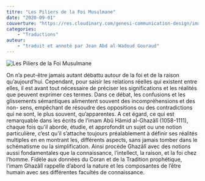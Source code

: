 ```yaml
---
titre: "Les Piliers de la Foi Musulmane"
date: "2020-09-01"
couverture: "https://res.cloudinary.com/genesi-communication-design/image/upload/v1604655254/ihei/couvertures/publications-7_p2jwlx.jpg"
categories:
    - "Traductions"
auteur: 
    - "traduit et annoté par Jean Abd al-Wadoud Gouraud"
---
```


![Les Piliers de la Foi Musulmane](https://res.cloudinary.com/genesi-communication-design/image/upload/v1604655254/ihei/couvertures/publications-7_p2jwlx.jpg "Les Piliers de la Foi Musulmane")

On n’a peut-être jamais autant débattu autour de la foi et de la raison qu’aujourd’hui. Cependant, pour saisir les relations réelles qui existent entre elles, il est avant tout nécessaire de préciser les significations et les réalités que peuvent exprimer ces termes. Dans ce débat, les confusions et les glissements sémantiques alimentent souvent des incompréhensions et des non- sens, empêchant de résoudre des oppositions ou des contradictions qui ne sont, le plus souvent, qu’apparentes. A cet égard, ce qui est remarquable dans les écrits de l’imam Abû Hâmid al-Ghazâlî (1058-1111), chaque fois qu’il aborde, étudie, et approfondit un sujet ou une notion particulière, c’est qu’il s’attache toujours préalablement à définir ses réalités multiples en en montrant les, différents aspects, sans jamais tomber dans le schématisme ou la simplification. Ainsi procède Ghazâlî avec des notions aussi fondamentales que la connaissance, l’intellect, la raison, et la foi chez l’homme. Fidèle aux données du Coran et de la Tradition prophétique, l’imam Ghazâlî rappelle d’abord la nature et les composantes de l’être humain avec ses différentes facultés de connaissance.